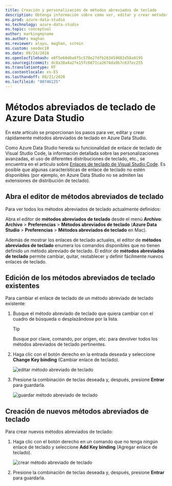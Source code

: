 ```yaml
---
title: Creación y personalización de métodos abreviados de teclado
description: Obtenga información sobre cómo ver, editar y crear métodos abreviados de teclado en Azure Data Studio mediante una funcionalidad basada en la incluida en Visual Studio Code.
ms.prod: azure-data-studio
ms.technology: azure-data-studio
ms.topic: conceptual
author: markingmyname
ms.author: maghan
ms.reviewer: alayu, maghan, sstein
ms.custom: seodec18
ms.date: 09/24/2018
ms.openlocfilehash: e8f5e60d0a8f5c578e27dfb283459882d58a0195
ms.sourcegitcommit: dc8a30a4a27e15fc6671ca2674da9b7c637ec255
ms.translationtype: HT
ms.contentlocale: es-ES
ms.lasthandoff: 08/21/2020
ms.locfileid: "88746125"
---
```

# <a name="keyboard-shortcuts-in-azure-data-studio"></a>Métodos abreviados de teclado de Azure Data Studio

En este artículo se proporcionan los pasos para ver, editar y crear rápidamente métodos abreviados de teclado en Azure Data Studio.

Como Azure Data Studio hereda su funcionalidad de enlace de teclado de Visual Studio Code, la información detallada sobre las personalizaciones avanzadas, el uso de diferentes distribuciones de teclado, etc., se encuentra en el artículo sobre [Enlaces de teclado de Visual Studio Code](https://code.visualstudio.com/docs/getstarted/keybindings). Es posible que algunas características de enlace de teclado no estén disponibles (por ejemplo, en Azure Data Studio no se admiten las extensiones de distribución de teclado).

## <a name="open-the-keyboard-shortcuts-editor"></a>Abra el editor de métodos abreviados de teclado

Para ver todos los métodos abreviados de teclado actualmente definidos:

Abra el editor de **métodos abreviados de teclado** desde el menú **Archivo**: **Archivo** > **Preferencias** > **Métodos abreviados de teclado** (**Azure Data Studio** > **Preferencias** > **Métodos abreviados de teclado** en Mac).

Además de mostrar los enlaces de teclado actuales, el editor de **métodos abreviados de teclado** enumera los comandos disponibles que no tienen definido un método abreviado de teclado. El editor de **métodos abreviados de teclado** permite cambiar, quitar, restablecer y definir fácilmente nuevos enlaces de teclado.  

## <a name="edit-existing-keyboard-shortcuts"></a>Edición de los métodos abreviados de teclado existentes

Para cambiar el enlace de teclado de un método abreviado de teclado existente:

1. Busque el método abreviado de teclado que quiera cambiar con el cuadro de búsqueda o desplazándose por la lista.
   > [!TIP]
   > Busque por clave, comando, por origen, etc. para devolver todos los métodos abreviados de teclado pertinentes.

2. Haga clic con el botón derecho en la entrada deseada y seleccione **Change Key binding** (Cambiar enlace de teclado).

   ![editar método abreviado de teclado](media/keyboard-shortcuts/change-keybinding.png)

3. Presione la combinación de teclas deseada y, después, presione **Entrar** para guardarla. 

   ![guardar método abreviado de teclado](media/keyboard-shortcuts/save-keybinding.png)

## <a name="create-new-keyboard-shortcuts"></a>Creación de nuevos métodos abreviados de teclado

Para crear nuevos métodos abreviados de teclado:

1. Haga clic con el botón derecho en un comando que no tenga ningún enlace de teclado y seleccione **Add Key binding** (Agregar enlace de teclado).

   ![crear método abreviado de teclado](media/keyboard-shortcuts/add-keybinding.png)

2. Presione la combinación de teclas deseada y, después, presione **Entrar** para guardarla.